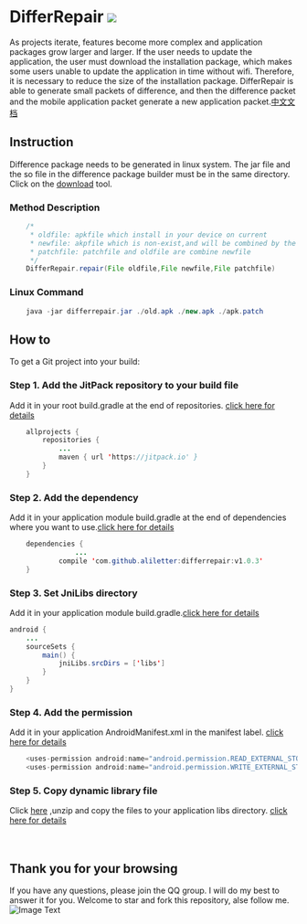 # DifferRepair  [![](https://jitpack.io/v/aliletter/differrepair.svg)](https://jitpack.io/#aliletter/differrepair)
As projects iterate, features become more complex and application packages grow larger and larger. If the user needs to update the application, the user must download the installation package, which makes some users unable to update the application in time without wifi. Therefore, it is necessary to reduce the size of the installation package. DifferRepair is able to generate small packets of difference, and then the difference packet and the mobile application packet generate a new application packet.[中文文档](https://github.com/aliletter/DifferRepair/blob/master/README_CHINESE.md)
## Instruction
Difference package needs to be generated in linux system. The jar file and the so file in the difference package builder must be in the same directory. Click on the [download](https://raw.githubusercontent.com/aliletter/DifferRepair/master/differrepair_tools.7z) tool.
### Method Description 
```Java
    /*
     * oldfile: apkfile which install in your device on current
     * newfile: akpfile which is non-exist,and will be combined by the method
     * patchfile: patchfile and oldfile are combine newfile
     */
    DifferRepair.repair(File oldfile,File newfile,File patchfile)
```

### Linux Command 
```Java
	java -jar differrepair.jar ./old.apk ./new.apk ./apk.patch
```
## How to
To get a Git project into your build:
### Step 1. Add the JitPack repository to your build file
Add it in your root build.gradle at the end of repositories.   [click here for details](https://github.com/aliletter/CarouselBanner/blob/master/root_build.gradle.png)
```Java
	allprojects {
		repositories {
			...
			maven { url 'https://jitpack.io' }
		}
	}
```
### Step 2. Add the dependency
Add it in your application module build.gradle at the end of dependencies where you want to use.[click here for details](https://github.com/aliletter/CarouselBanner/blob/master/application_build.gradle.png)
```Java
	dependencies {
                ...
	        compile 'com.github.aliletter:differrepair:v1.0.3'
	}
```
### Step 3. Set JniLibs directory
Add it in your application module build.gradle.[click here for details](https://github.com/aliletter/gifengine/blob/master/jnilibs.png)
```Java
android {
    ...
    sourceSets {
        main() {
            jniLibs.srcDirs = ['libs']
        }
    }
}

```
### Step 4. Add the permission
Add it in your application AndroidManifest.xml in the manifest label.   [click here for details](https://github.com/aliletter/OnHttp/blob/master/androimanifest.png)
```Java
    <uses-permission android:name="android.permission.READ_EXTERNAL_STORAGE" />
    <uses-permission android:name="android.permission.WRITE_EXTERNAL_STORAGE" />
```
### Step 5. Copy dynamic library file
Click [here](https://raw.githubusercontent.com/aliletter/DifferRepair/master/libs.7z) ,unzip and copy the files to your application libs directory.
[click here for details](https://github.com/aliletter/gifengine/blob/master/libs.png)
<br><br><br>
## Thank you for your browsing
If you have any questions, please join the QQ group. I will do my best to answer it for you. Welcome to star and fork this repository, alse follow me.
<br>
![Image Text](https://github.com/aliletter/CarouselBanner/blob/master/qq_group.png)
